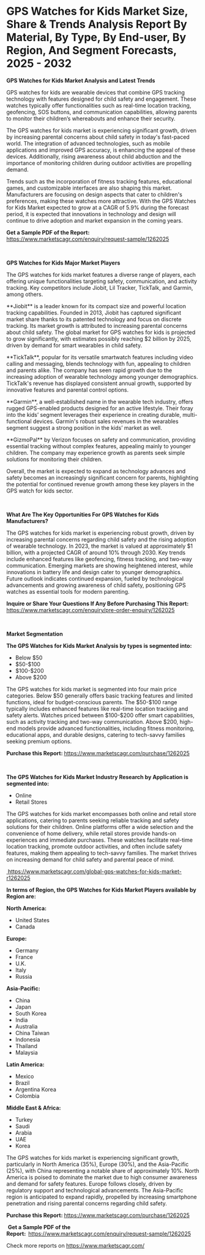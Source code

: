 <p><h1>GPS Watches for Kids Market Size, Share & Trends Analysis Report By Material, By Type, By End-user, By Region, And Segment Forecasts, 2025 - 2032</h1></p><p><strong>GPS Watches for Kids Market Analysis and Latest Trends</strong></p>
<p><p>GPS watches for kids are wearable devices that combine GPS tracking technology with features designed for child safety and engagement. These watches typically offer functionalities such as real-time location tracking, geofencing, SOS buttons, and communication capabilities, allowing parents to monitor their children’s whereabouts and enhance their security.</p><p>The GPS watches for kids market is experiencing significant growth, driven by increasing parental concerns about child safety in today's fast-paced world. The integration of advanced technologies, such as mobile applications and improved GPS accuracy, is enhancing the appeal of these devices. Additionally, rising awareness about child abduction and the importance of monitoring children during outdoor activities are propelling demand.</p><p>Trends such as the incorporation of fitness tracking features, educational games, and customizable interfaces are also shaping this market. Manufacturers are focusing on design aspects that cater to children's preferences, making these watches more attractive. With the GPS Watches for Kids Market expected to grow at a CAGR of 5.9% during the forecast period, it is expected that innovations in technology and design will continue to drive adoption and market expansion in the coming years.</p></p>
<p><strong>Get a Sample PDF of the Report:&nbsp;</strong> <a href="https://www.marketscagr.com/enquiry/request-sample/1262025?utm_campaign=2339&utm_medium=2&utm_source=Github&utm_content=ia&utm_term=09022025&utm_id=gps-watches-for-kids">https://www.marketscagr.com/enquiry/request-sample/1262025</a></p>
<p>&nbsp;</p>
<p><strong>GPS Watches for Kids Major Market Players</strong></p>
<p><p>The GPS watches for kids market features a diverse range of players, each offering unique functionalities targeting safety, communication, and activity tracking. Key competitors include Jiobit, Lil Tracker, TickTalk, and Garmin, among others.</p><p>**Jiobit** is a leader known for its compact size and powerful location tracking capabilities. Founded in 2013, Jiobit has captured significant market share thanks to its patented technology and focus on discrete tracking. Its market growth is attributed to increasing parental concerns about child safety. The global market for GPS watches for kids is projected to grow significantly, with estimates possibly reaching $2 billion by 2025, driven by demand for smart wearables in child safety.</p><p>**TickTalk**, popular for its versatile smartwatch features including video calling and messaging, blends technology with fun, appealing to children and parents alike. The company has seen rapid growth due to the increasing adoption of wearable technology among younger demographics. TickTalk's revenue has displayed consistent annual growth, supported by innovative features and parental control options.</p><p>**Garmin**, a well-established name in the wearable tech industry, offers rugged GPS-enabled products designed for an active lifestyle. Their foray into the kids’ segment leverages their experience in creating durable, multi-functional devices. Garmin's robust sales revenues in the wearables segment suggest a strong position in the kids’ market as well.</p><p>**GizmoPal** by Verizon focuses on safety and communication, providing essential tracking without complex features, appealing mainly to younger children. The company may experience growth as parents seek simple solutions for monitoring their children.</p><p>Overall, the market is expected to expand as technology advances and safety becomes an increasingly significant concern for parents, highlighting the potential for continued revenue growth among these key players in the GPS watch for kids sector.</p></p>
<p>&nbsp;</p>
<p><strong>What Are The Key Opportunities For GPS Watches for Kids Manufacturers?</strong></p>
<p><p>The GPS watches for kids market is experiencing robust growth, driven by increasing parental concerns regarding child safety and the rising adoption of wearable technology. In 2023, the market is valued at approximately $1 billion, with a projected CAGR of around 10% through 2030. Key trends include enhanced features like geofencing, fitness tracking, and two-way communication. Emerging markets are showing heightened interest, while innovations in battery life and design cater to younger demographics. Future outlook indicates continued expansion, fueled by technological advancements and growing awareness of child safety, positioning GPS watches as essential tools for modern parenting.</p></p>
<p><strong>Inquire or Share Your Questions If Any Before Purchasing This Report:</strong> <a href="https://www.marketscagr.com/enquiry/pre-order-enquiry/1262025?utm_campaign=2339&utm_medium=2&utm_source=Github&utm_content=ia&utm_term=09022025&utm_id=gps-watches-for-kids">https://www.marketscagr.com/enquiry/pre-order-enquiry/1262025</a></p>
<p>&nbsp;</p>
<p><strong>Market Segmentation</strong></p>
<p><strong>The GPS Watches for Kids Market Analysis by types is segmented into:</strong></p>
<p><ul><li>Below $50</li><li>$50-$100</li><li>$100-$200</li><li>Above $200</li></ul></p>
<p><p>The GPS watches for kids market is segmented into four main price categories. Below $50 generally offers basic tracking features and limited functions, ideal for budget-conscious parents. The $50-$100 range typically includes enhanced features like real-time location tracking and safety alerts. Watches priced between $100-$200 offer smart capabilities, such as activity tracking and two-way communication. Above $200, high-end models provide advanced functionalities, including fitness monitoring, educational apps, and durable designs, catering to tech-savvy families seeking premium options.</p></p>
<p><strong>Purchase this Report:&nbsp;</strong><a href="https://www.marketscagr.com/purchase/1262025?utm_campaign=2339&utm_medium=2&utm_source=Github&utm_content=ia&utm_term=09022025&utm_id=gps-watches-for-kids">https://www.marketscagr.com/purchase/1262025</a></p>
<p>&nbsp;</p>
<p><strong>The GPS Watches for Kids Market Industry Research by Application is segmented into:</strong></p>
<p><ul><li>Online</li><li>Retail Stores</li></ul></p>
<p><p>The GPS watches for kids market encompasses both online and retail store applications, catering to parents seeking reliable tracking and safety solutions for their children. Online platforms offer a wide selection and the convenience of home delivery, while retail stores provide hands-on experiences and immediate purchases. These watches facilitate real-time location tracking, promote outdoor activities, and often include safety features, making them appealing to tech-savvy families. The market thrives on increasing demand for child safety and parental peace of mind.</p></p>
<p><a href="https://www.marketscagr.com/global-gps-watches-for-kids-market-r1262025?utm_campaign=2339&utm_medium=2&utm_source=Github&utm_content=ia&utm_term=09022025&utm_id=gps-watches-for-kids">&nbsp;https://www.marketscagr.com/global-gps-watches-for-kids-market-r1262025</a></p>
<p><strong>In terms of Region, the GPS Watches for Kids Market Players available by Region are:</strong></p>
<p>
    <p> <strong> North America: </strong>
        <ul>
            <li>United States</li>
            <li>Canada</li>
        </ul>
        </p> 
    <p> <strong> Europe: </strong>
        <ul>
            <li>Germany</li>
            <li>France</li>
            <li>U.K.</li>
            <li>Italy</li>
            <li>Russia</li>
        </ul>
        </p> 
    <p> <strong> Asia-Pacific: </strong>
        <ul>
            <li>China</li>
            <li>Japan</li>
            <li>South Korea</li>
            <li>India</li>
            <li>Australia</li>
            <li>China Taiwan</li>
            <li>Indonesia</li>
            <li>Thailand</li>
            <li>Malaysia</li>
        </ul>
        </p> 
    <p> <strong> Latin America: </strong>
        <ul>
            <li>Mexico</li>
            <li>Brazil</li>
            <li>Argentina Korea</li>
            <li>Colombia</li>
        </ul>
        </p> 
    <p> <strong> Middle East & Africa: </strong>
        <ul>
            <li>Turkey</li>
            <li>Saudi</li>
            <li>Arabia</li>
            <li>UAE</li>
            <li>Korea</li>
        </ul>
    </p>
    </p>
<p><p>The GPS watches for kids market is experiencing significant growth, particularly in North America (35%), Europe (30%), and the Asia-Pacific (25%), with China representing a notable share of approximately 10%. North America is poised to dominate the market due to high consumer awareness and demand for safety features. Europe follows closely, driven by regulatory support and technological advancements. The Asia-Pacific region is anticipated to expand rapidly, propelled by increasing smartphone penetration and rising parental concerns regarding child safety.</p></p>
<p><strong>Purchase this Report: </strong><a href="https://www.marketscagr.com/purchase/1262025?utm_campaign=2339&utm_medium=2&utm_source=Github&utm_content=ia&utm_term=09022025&utm_id=gps-watches-for-kids">https://www.marketscagr.com/purchase/1262025</a></p>
<p>&nbsp;<strong>Get a Sample PDF of the Report:&nbsp;&nbsp;</strong><a href="https://www.marketscagr.com/enquiry/request-sample/1262025?utm_campaign=2339&utm_medium=2&utm_source=Github&utm_content=ia&utm_term=09022025&utm_id=gps-watches-for-kids">https://www.marketscagr.com/enquiry/request-sample/1262025</a></p>
<p><strong></strong></p>
<p>Check more reports on <a href="https://www.marketscagr.com/?utm_campaign=2339&utm_medium=2&utm_source=Github&utm_content=ia&utm_term=09022025&utm_id=gps-watches-for-kids">https://www.marketscagr.com/</a></p>